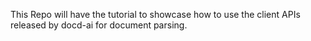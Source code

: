 This Repo will have the tutorial to showcase how to use the client APIs released by docd-ai for document parsing.
